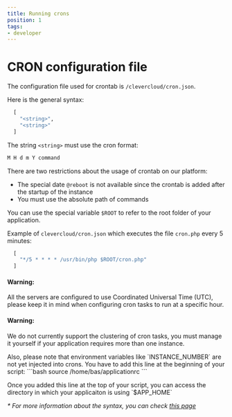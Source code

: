 ```yaml
---
title: Running crons
position: 1
tags:
- developer
---
```


# CRON configuration file

The configuration file used for crontab is `/clevercloud/cron.json`.

Here is the general syntax:

```haskell
  [
    "<string>",
    "<string>"
  ]
```

The string `<string>` must use the cron format:

```javascript
M H d m Y command
```

There are two restrictions about the usage of crontab on our platform:

* The special date `@reboot` is not available since the crontab is added after the startup of the instance
* You must use the absolute path of commands

You can use the special variable `$ROOT` to refer to the root folder of your application.

Example of `clevercloud/cron.json` which executes the file `cron.php` every 5 minutes:

```haskell
  [
    "*/5 * * * * /usr/bin/php $ROOT/cron.php"
  ]
```

<div class="alert alert-hot-problems">
<h4>Warning:</h4>
  <p>All the servers are configured to use Coordinated Universal Time (UTC), please keep it in mind when configuring cron tasks to run at a specific hour.</p>
</div>

<div class="alert alert-hot-problems">
<h4>Warning:</h4>
  <p>We do not currently support the clustering of cron tasks, you must manage it yourself if your application requires more than one instance.</p>
  <p>Also, please note that environment variables like `INSTANCE_NUMBER` are not yet injected into crons. You have to add this line at the beginning of your script:
  ```bash
    source /home/bas/applicationrc
  ```
  </p>
  <p>Once you added this line at the top of your script, you can access the directory in which your applicaiton is using `$APP_HOME`</p>
</div>


_* For more information about the syntax, you can check <a href="http://en.wikipedia.org/wiki/Cron">this page</a>_


